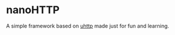 # nanoHTTP

A simple framework based on [uhttp](https://github.com/0x67757300/uHTTP) made just for fun and learning.
